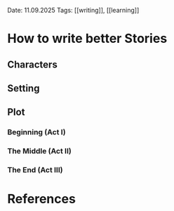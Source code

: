 Date: 11.09.2025
Tags: [[writing]], [[learning]]

# How to write better Stories

## Characters

## Setting

## Plot

### Beginning (Act I)

### The Middle (Act II)

### The End (Act III)

# References